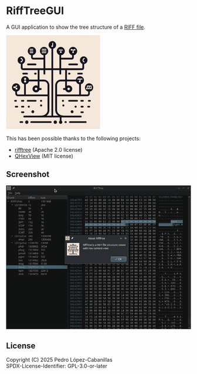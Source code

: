 # RiffTreeGUI
A GUI application to show the tree structure of a [RIFF file](https://en.wikipedia.org/wiki/Resource_Interchange_File_Format).

![logo](RiffTree.png)

This has been possible thanks to the following projects:

* [rifftree](https://github.com/jesustorresdev/rifftree) (Apache 2.0 license)
* [QHexView](https://github.com/Dax89/QHexView) (MIT license)

## Screenshot

![Screenshot](screenshot.png)

## License

Copyright (C) 2025 Pedro López-Cabanillas  
SPDX-License-Identifier:  GPL-3.0-or-later
